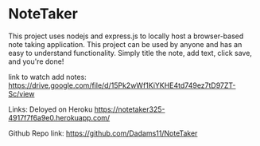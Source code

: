# NoteTaker
This project uses nodejs and express.js to locally host a browser-based note taking application. This project can be used by anyone and has an easy to understand functionality. Simply title the note, add text, click save, and you're done! 

link to watch add notes: https://drive.google.com/file/d/15Pk2wWf1KiYKHE4td749ez7tD97ZT-Sc/view

Links: 
Deloyed on Heroku https://notetaker325-4917f7f6a9e0.herokuapp.com/ 

Github Repo link: https://github.com/Dadams11/NoteTaker
